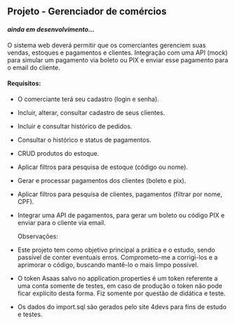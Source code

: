 
## Projeto - Gerenciador de comércios
#### *ainda em desenvolvimento...*

O sistema web deverá permitir que os comerciantes gerenciem suas vendas, estoques e pagamentos e clientes. Integração com uma API (mock) para simular um pagamento via boleto ou PIX e enviar esse pagamento para o email do cliente.

#### Requisitos:
- O comerciante terá seu cadastro (login e senha).
- Incluir, alterar, consultar cadastro de seus clientes. 
- Incluir e consultar histórico de pedidos.
- Consultar o histórico e status de pagamentos.
- CRUD produtos do estoque.
- Aplicar filtros para pesquisa de estoque (código ou nome).
- Gerar e processar pagamentos dos clientes (boleto e pix).
- Aplicar filtros para pesquisa de clientes, pagamentos (filtrar por nome, CPF).
- Integrar uma API de pagamentos, para gerar um boleto ou código PIX e enviar para o cliente via email.

  Observações:
- Este projeto tem como objetivo principal a prática e o estudo, sendo passível de conter eventuais erros. Comprometo-me a corrigi-los e a aprimorar o código, buscando mantê-lo o mais limpo possível.
- O token Asaas salvo no application.properties é um token referente a uma conta somente de testes, em caso de produção o token não pode ficar explícito desta forma. Fiz somente por questão de didática e teste.
- Os dados do import.sql são gerados pelo site 4devs para fins de estudo e testes.
